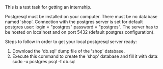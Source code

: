 This is a test task for getting an internship.

Postgresql must be installed on your computer. There must be no database named 'shop'.
Connection with the postgres server is set for default postgres user:
	login = "postgres"
	password = "postgres".
The server has to be hosted on localhost and on port 5432 (default postgres configuration).

Steps to follow in order to get your local postgresql server ready:
  1. Download the 'db.sql' dump file of the 'shop' database.
  2. Execute this command to create the 'shop' database and fill it with data:
	  sudo -u postgres psql -f db.sql



